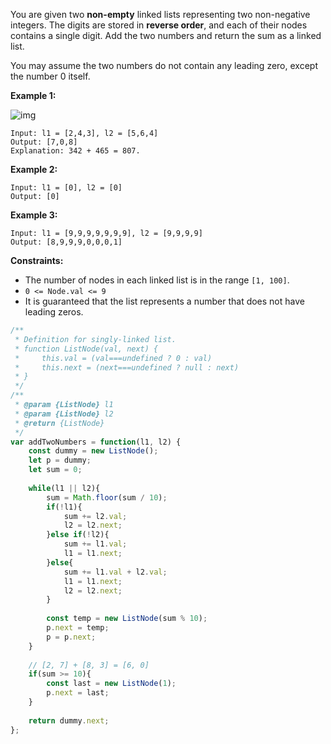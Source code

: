 You are given two **non-empty** linked lists representing two non-negative integers. The digits are stored in **reverse order**, and each of their nodes contains a single digit. Add the two numbers and return the sum as a linked list.

You may assume the two numbers do not contain any leading zero, except the number 0 itself.

 

**Example 1:**

![img](https://assets.leetcode.com/uploads/2020/10/02/addtwonumber1.jpg)

```
Input: l1 = [2,4,3], l2 = [5,6,4]
Output: [7,0,8]
Explanation: 342 + 465 = 807.
```

**Example 2:**

```
Input: l1 = [0], l2 = [0]
Output: [0]
```

**Example 3:**

```
Input: l1 = [9,9,9,9,9,9,9], l2 = [9,9,9,9]
Output: [8,9,9,9,0,0,0,1]
```

 

**Constraints:**

- The number of nodes in each linked list is in the range `[1, 100]`.
- `0 <= Node.val <= 9`
- It is guaranteed that the list represents a number that does not have leading zeros.



```javascript
/**
 * Definition for singly-linked list.
 * function ListNode(val, next) {
 *     this.val = (val===undefined ? 0 : val)
 *     this.next = (next===undefined ? null : next)
 * }
 */
/**
 * @param {ListNode} l1
 * @param {ListNode} l2
 * @return {ListNode}
 */
var addTwoNumbers = function(l1, l2) {
    const dummy = new ListNode();
    let p = dummy;
    let sum = 0;
    
    while(l1 || l2){
        sum = Math.floor(sum / 10);
        if(!l1){
            sum += l2.val;
            l2 = l2.next;
        }else if(!l2){
            sum += l1.val;
            l1 = l1.next;
        }else{
            sum += l1.val + l2.val;
            l1 = l1.next;
            l2 = l2.next;
        }
        
        const temp = new ListNode(sum % 10);   
        p.next = temp;
        p = p.next;
    }
    
    // [2, 7] + [8, 3] = [6, 0]
    if(sum >= 10){
        const last = new ListNode(1);
        p.next = last;
    }
    
    return dummy.next;
};
```

